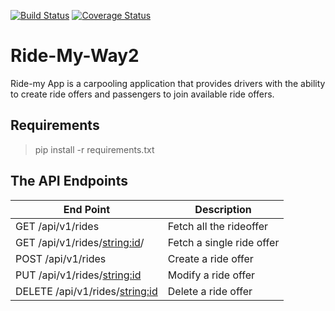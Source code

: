 [![Build Status](https://travis-ci.org/RachaelNantale/Ride-My-Way2.svg?branch=158657250-start-challenge-3)](https://travis-ci.org/RachaelNantale/Ride-My-Way2)
[![Coverage Status](https://coveralls.io/repos/github/RachaelNantale/Ride-My-Way2/badge.svg?branch=158657250-start-challenge-3)](https://coveralls.io/github/RachaelNantale/Ride-My-Way2?branch=158657250-start-challenge-3)

# Ride-My-Way2
Ride-my App is a carpooling application that provides drivers with the ability to create ride offers  and passengers to join available ride offers. 

## Requirements
> pip install -r requirements.txt

## The API Endpoints

| End Point  | Description |
| ------------- | ------------- |
| GET /api/v1/rides | Fetch all the rideoffer |
| GET /api/v1/rides/<string:id>/ |  Fetch a single ride offer |
| POST /api/v1/rides |Create a ride offer |
| PUT /api/v1/rides/<string:id> |Modify a ride offer |
| DELETE /api/v1/rides/<string:id>   | Delete a ride offer|


